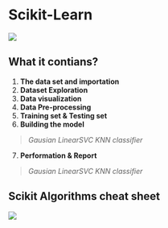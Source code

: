 # Scikit-Learn
<img src='https://upload.wikimedia.org/wikipedia/commons/thumb/0/05/Scikit_learn_logo_small.svg/1200px-Scikit_learn_logo_small.svg.png'>

## What it contians?

1. __The data set and importation__
2. __Dataset Exploration__
3. __Data visualization__
4. __Data Pre-processing__
5. __Training set & Testing set__
6. __Building the model__
  > *Gausian*
  > *LinearSVC*
  > *KNN classifier*
7. __Performation & Report__
  > *Gausian*
  > *LinearSVC*
  > *KNN classifier*

## Scikit Algorithms cheat sheet 
<img src='https://scikit-learn.org/stable/_static/ml_map.png'>
